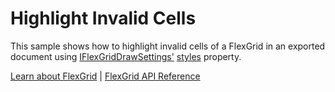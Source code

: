 Highlight Invalid Cells
=======================

This sample shows how to highlight invalid cells of a FlexGrid in an exported document using [IFlexGridDrawSettings'](https://www.grapecity.com/wijmo/api/interfaces/wijmo_grid_pdf.iflexgriddrawsettings.html) [styles](https://www.grapecity.com/wijmo/api/interfaces/wijmo_grid_pdf.iflexgriddrawsettings.html#styles) property.

[Learn about FlexGrid](https://www.grapecity.com/wijmo/flexgrid-javascript-data-grid) | [FlexGrid API Reference](https://www.grapecity.com/wijmo/api/classes/wijmo_grid.flexgrid.html)